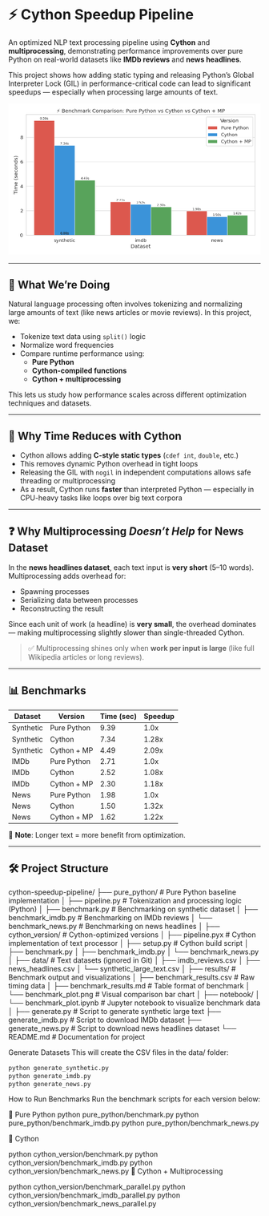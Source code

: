 # ⚡ Cython Speedup Pipeline

An optimized NLP text processing pipeline using **Cython** and **multiprocessing**, demonstrating performance improvements over pure Python on real-world datasets like **IMDb reviews** and **news headlines**.

This project shows how adding static typing and releasing Python’s Global Interpreter Lock (GIL) in performance-critical code can lead to significant speedups — especially when processing large amounts of text.

![Benchmark Plot](results/benchmark_plot.png)

---

## 📌 What We’re Doing

Natural language processing often involves tokenizing and normalizing large amounts of text (like news articles or movie reviews). In this project, we:

- Tokenize text data using `split()` logic
- Normalize word frequencies
- Compare runtime performance using:
  - **Pure Python**
  - **Cython-compiled functions**
  - **Cython + multiprocessing**

This lets us study how performance scales across different optimization techniques and datasets.

---

## 🚀 Why Time Reduces with Cython

- Cython allows adding **C-style static types** (`cdef int`, `double`, etc.)
- This removes dynamic Python overhead in tight loops
- Releasing the GIL with `nogil` in independent computations allows safe threading or multiprocessing
- As a result, Cython runs **faster** than interpreted Python — especially in CPU-heavy tasks like loops over big text corpora

---

## ❓ Why Multiprocessing *Doesn’t Help* for News Dataset

In the **news headlines dataset**, each text input is **very short** (5–10 words).  
Multiprocessing adds overhead for:

- Spawning processes
- Serializing data between processes
- Reconstructing the result

Since each unit of work (a headline) is **very small**, the overhead dominates — making multiprocessing slightly slower than single-threaded Cython.

> ✅ Multiprocessing shines only when **work per input is large** (like full Wikipedia articles or long reviews).

---

## 📊 Benchmarks

| Dataset   | Version             | Time (sec) | Speedup |
|-----------|---------------------|------------|---------|
| Synthetic | Pure Python         | 9.39       | 1.0x    |
| Synthetic | Cython              | 7.34       | 1.28x   |
| Synthetic | Cython + MP         | 4.49       | 2.09x   |
| IMDb      | Pure Python         | 2.71       | 1.0x    |
| IMDb      | Cython              | 2.52       | 1.08x   |
| IMDb      | Cython + MP         | 2.30       | 1.18x   |
| News      | Pure Python         | 1.98       | 1.0x    |
| News      | Cython              | 1.50       | 1.32x   |
| News      | Cython + MP         | 1.62       | 1.22x   |

📌 **Note**: Longer text = more benefit from optimization.

---

## 🛠 Project Structure

cython-speedup-pipeline/
├── pure_python/                # Pure Python baseline implementation
│   ├── pipeline.py             # Tokenization and processing logic (Python)
│   ├── benchmark.py # Benchmarking on synthetic dataset
│   ├── benchmark_imdb.py      # Benchmarking on IMDb reviews
│   └── benchmark_news.py      # Benchmarking on news headlines
│
├── cython_version/            # Cython-optimized versions
│   ├── pipeline.pyx           # Cython implementation of text processor
│   ├── setup.py               # Cython build script
│   ├── benchmark.py
│   ├── benchmark_imdb.py
│   └── benchmark_news.py
│
├── data/                      # Text datasets (ignored in Git)
│   ├── imdb_reviews.csv
│   ├── news_headlines.csv
│   └── synthetic_large_text.csv
│
├── results/                   # Benchmark output and visualizations
│   ├── benchmark_results.csv  # Raw timing data
│   ├── benchmark_results.md   # Table format of benchmark
│   └── benchmark_plot.png     # Visual comparison bar chart
│
├── notebook/
│   └── benchmark_plot.ipynb   # Jupyter notebook to visualize benchmark data
│
├── generate.py      # Script to generate synthetic large text
├── generate_imdb.py           # Script to download IMDb dataset
├── generate_news.py           # Script to download news headlines dataset
└── README.md                  # Documentation for project

Generate Datasets
This will create the CSV files in the data/ folder:
```
python generate_synthetic.py
python generate_imdb.py
python generate_news.py
```
How to Run Benchmarks
Run the benchmark scripts for each version below:

🔹 Pure Python
python pure_python/benchmark.py
python pure_python/benchmark_imdb.py
python pure_python/benchmark_news.py

🔹 Cython

python cython_version/benchmark.py
python cython_version/benchmark_imdb.py
python cython_version/benchmark_news.py
🔹 Cython + Multiprocessing

python cython_version/benchmark_parallel.py
python cython_version/benchmark_imdb_parallel.py
python cython_version/benchmark_news_parallel.py


